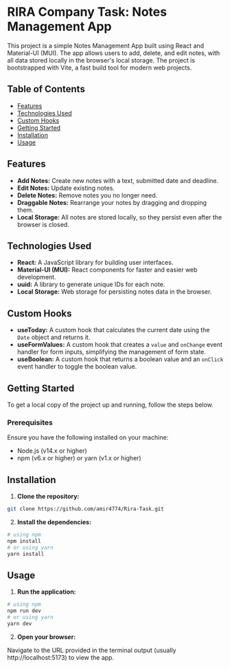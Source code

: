 # RIRA Company Task: Notes Management App

This project is a simple Notes Management App built using React and Material-UI (MUI). The app allows users to add, delete, and edit notes, with all data stored locally in the browser's local storage. The project is bootstrapped with Vite, a fast build tool for modern web projects.

## Table of Contents

- [Features](#features)
- [Technologies Used](#technologies-used)
- [Custom Hooks](#custom-hooks)
- [Getting Started](#getting-started)
- [Installation](#installation)
- [Usage](#usage)

## Features

- **Add Notes:** Create new notes with a text, submitted date and deadline.
- **Edit Notes:** Update existing notes.
- **Delete Notes:** Remove notes you no longer need.
- **Draggable Notes:** Rearrange your notes by dragging and dropping them.
- **Local Storage:** All notes are stored locally, so they persist even after the browser is closed. 

## Technologies Used

- **React:** A JavaScript library for building user interfaces.
- **Material-UI (MUI):** React components for faster and easier web development.
- **uuid:** A library to generate unique IDs for each note.
- **Local Storage:** Web storage for persisting notes data in the browser.

## Custom Hooks
- **useToday:** A custom hook that calculates the current date using the `Date` object and returns it.
- **useFormValues:** A custom hook that creates a `value` and `onChange` event handler for form inputs, simplifying the management of form state.
- **useBoolean:** A custom hook that returns a boolean value and an `onClick` event handler to toggle the boolean value.

## Getting Started

To get a local copy of the project up and running, follow the steps below.

### Prerequisites

Ensure you have the following installed on your machine:

- Node.js (v14.x or higher)
- npm (v6.x or higher) or yarn (v1.x or higher)

## Installation
1. **Clone the repository:**
```bash
git clone https://github.com/amir4774/Rira-Task.git
```
2. **Install the dependencies:**
```bash
# using npm
npm install
# or using yarn
yarn install
```
## Usage

1. **Run the application:**

```bash
# using npm
npm run dev
# or using yarn
yarn dev
```
2. **Open your browser:**

Navigate to the URL provided in the terminal output (usually http://localhost:5173) to view the app.
